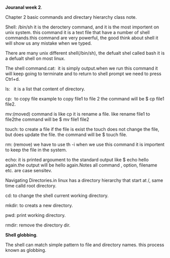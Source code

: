 **Jouranal week 2**.


Chapter 2 basic commands and directary hierarchy class note.

Shell: /bin/sh it is the deroctery command, and it is the most importent on unix system. this command it is a text file that have a number of shell commands.this command are very powerful, the good think about shell it will show us any mistake when we typed.

There are many unix different shell(/bin/sh), the defualt shel called bash it is a defualt shell on most linux.

The shell command.cat:  it is simply output.when we run this command it will keep going to terminate and to return to shell prompt we need to press Ctrl+d.

ls:   it is a list that content of directory.

cp:  to copy file example to copy file1 to file 2 the command will be $ cp file1 file2.

mv:(moved) command is like cp it is rename a file. like rename file1 to file2the command will be $ mv file1 file2

touch: to create a file if the file is exist the touch does not change the file, but does update the file. the command will be $ touch file.

rm: (remove) we have to use th -i when we use this command it is importent to keep the file in the system.

echo: it is printed argoument to the standard output like $ echo hello again.the output will be hello again.Notes all command , option, filename etc. are case sensitev.

Navigating Directories.in linux has a directory hierarchy that start at /, same time calld root directory.

cd: to change the shell current working directory.

mkdir: to creats a new directory.

pwd: print working directory.

rmdir: remove the directory dir.

**Shell globbing**.

The shell can match simple pattern to file and directory names. this process known as globbing.
